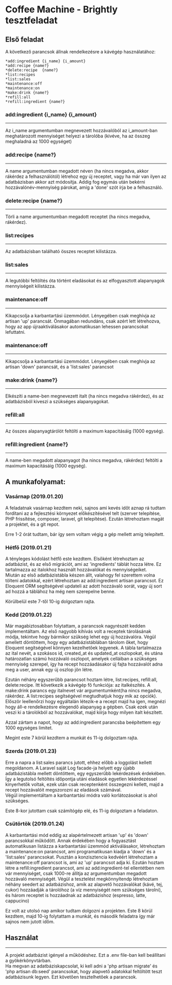 Coffee Machine - Brightly tesztfeladat
=======

## Első feladat

A következő parancsok állnak rendelkezésre a kávégép használatához:

    *add:ingredient {i_name} {i_amount}
    *add:recipe {name?}
    *delete:recipe  {name?}
    *list:recipes
    *list:sales
    *maintenance:off
    *maintenance:on
    *make:drink {name?}
    *refill:all
    *refill:ingredient {name?}

### add:ingredient {i_name} {i_amount}
---

Az i_name argumentumban megnevezett hozzávalóból az i_amount-ban meghatározott mennyiséget helyezi a tárolóba (kivéve, ha az összeg meghaladná az 1000 egységet) 

### add:recipe {name?}
---

A name argumentumban megadott néven (ha nincs megadva, akkor rákérdez a felhasználótól) létrehoz egy új receptet, vagy ha már van ilyen az adatbázisban akkor azt módosítja. Addig fog egymás után bekérni hozzávalónév-mennyiség párokat, amíg a 'done' szót írja be a felhasználó.

### delete:recipe {name?}
---

Törli a name argumentumban megadott receptet (ha nincs megadva, rákérdez).

### list:recipes
---

Az adatbázisban található összes receptet kilistázza.

### list:sales
---

A legutóbbi feltöltés óta történt eladásokat és az elfogyasztott alapanyagok mennyiségeit kilistázza.

### maintenance:off
---

Kikapcsolja a karbantartási üzemmódot. Lényegében csak meghívja az artisan 'up' parancsát. Önmagában redundáns, csak azért lett létrehozva, hogy az app újraaktiválásakor automatikusan lehessen parancsokat lefuttatni.

### maintenance:off
---

Kikapcsolja a karbantartási üzemmódot. Lényegében csak meghívja az artisan 'down' parancsát, és a 'list:sales' parancsot

### make:drink {name?}
---

Elkészíti a name-ben megnevezett italt (ha nincs megadva rákérdez), és az adatbázisból kiveszi a szükséges alapanyagokat.

### refill:all
---

Az összes alapanyagtárólót feltölti a maximum kapacitásáig (1000 egység).

### refill:ingredient {name?}
---

A name-ben megadott alapanyagot (ha nincs megadva, rákérdez) feltölti a maximum kapacitásáig (1000 egység).

## A munkafolyamat:

### Vasárnap (2019.01.20)

A feladatnak vasárnap kezdtem neki, sajnos ami kevés időt aznap rá tudtam fordítani az a fejlesztési környezet előkészítésével telt (szerver telepítése, PHP frissítése, composer, laravel, git telepítése). Ezután létrehoztam magát a projektet, és a git repot.

Erre 1-2 órát tudtam, bár így sem voltam végig a gép mellett amíg telepített.

### Hétfő (2019.01.21)

A tényleges kódolást hétfő este kezdtem. Elsőként létrehoztam az adatbázist, és az első migrációt, ami az 'ingredients' táblát hozza létre. Ez tartalmazza az italokhoz használt hozzávalókat és mennyiségeiket.  
Miután az első adatbázistábla készen állt, valahogy fel szerettem volna tölteni adatokkal, ezért létrehoztam az add:ingredient artisan parancsot. Ez Eloquent ORM segítségével updateli az adott hozzávaló sorát, vagy új sort ad hozzá a táblához ha még nem szerepelne benne.  

Körülbelül este 7-től 10-ig dolgoztam rajta.

### Kedd (2019.01.22)

Már magabiztosabban folytattam, a parancsok nagyrészét kedden implementáltam. Az első nagyobb kihívás volt a receptek tárolásának módja, tekintve hogy bármikor szükség lehet egy új hozzávalóra. Végül amellett döntöttem, hogy egy adatbázistáblában tárolom őket, hogy Eloquent segítségével könnyen kezelhetőek legyenek. A tábla tartalmazza az ital nevét, a szokásos id, created_at és updated_at oszlopokat, és utána határozatlan számú hozzávaló oszlopot, amelyek celláiban a szükséges mennyiség szerepel, így ha recept hozzáadásakor új fajta hozzávalót adna meg a user, annak egy új oszlop jön létre.  

Ezután néhány egyszerűbb parancsot hoztam létre, list:recipes, refill:all, delete:recipe.
Itt következik a kávégép fő funkciója: az italkészítés. A make:drink parancs egy italnevet vár argumentumként(ha nincs megadva, rákérdez. A list:recipes segítségével megtudhatjuk hogy mik az opciók). Először leellenőrzi hogy egyáltalán létezik-e a recept majd ha igen, megnézi hogy áll-e rendelkezésre elegendő alapanyag a gépben. Csak ezek után veszi ki a tárolókból az hozzávalókat, majd kiírja hogy milyen italt készített.  

Azzal zártam a napot, hogy az add:ingredient parancsba beépítettem egy 1000 egységes limitet.

Megint este 7 körül kezdtem a munkát és 11-ig dolgoztam rajta.

### Szerda (2019.01.23)

Erre a napra a list:sales parancs jutott, ehhez előbb a loggolást kellett megoldanom. A Laravel saját Log facade-ja helyett egy újabb adatbázistábla mellett döntöttem, egy egyszerűbb lekérdezések érdekében. Így a legutolsó feltöltés időpontja utáni eladások egyetlen lekérdezéssel kinyerhetők voltak, ezek után csak receptenként összegezni kellett, majd a recept hozzávalóit megszorozni az eladások számával.  
Végül implementáltam a karbantartási módra való korlátozásokat is ahol szükséges.

Este 8-kor jutottam csak számítógép elé, és 11-ig dolgoztam a feladaton.

### Csütörtök (2019.01.24)

A karbantartási mód eddig az alapértelmezett artisan 'up' és 'down' parancsokkal működött. Annak érdekében hogy a fogyasztást automatikusan listázza a karbantartási üzemmód aktiválásakor, létrehoztam a maintenance:on parancsot, ami programatikusan kiadja a 'down' és a 'list:sales' parancsokat. Pusztán a konzisztencia kedvéért létrehoztam a maintenance:off parancsot is, ami az 'up' parancsot adja ki.
Ezután hoztam létre a refill:ingredient parancsot, ami az add:ingredient-tel ellentétben nem vár mennyiséget, csak 1000-re állítja az argumentumban megadott hozzávaló mennyiségét.
Végül a tesztelést megkönnyítendp létrehoztam néhány seedert az adatbázishoz, amik az alapvető hozzávalókat (kávé, tej, cukor) hozzáadják a tárolóhoz (a víz mennyiségét nem szükséges tárolni), és három receptet is hozzáadnak az adatbázishoz (espresso, latte, cappucino)

Ez volt az utolsó nap amikor tudtam dolgozni a projekten. Este 8 körül kezdtem, majd 10-ig folytattam a munkát, és második feladatra így már sajnos nem jutott időm.


## Használat
---

A projekt adatbázist igényel a működéshez. Ezt a .env file-ban kell beállítani a gyökérkönyvtárban.  
Ha megvan az adatbáziskapcsolat, ki kell adni a 'php artisan migrate' és 'php artisan db:seed' parancsokat, hogy alapvető adatokkal feltöltött teszt adatbázisunk legyen. Ezt követően tesztelhetőek a parancsok.
